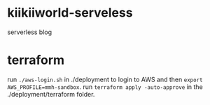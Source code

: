 # kiikiiworld-serveless
serverless blog

# terraform
run `./aws-login.sh` in ./deployment to login to AWS and then `export AWS_PROFILE=mmh-sandbox`.
run `terraform apply -auto-approve` in the ./deployment/terraform folder.
